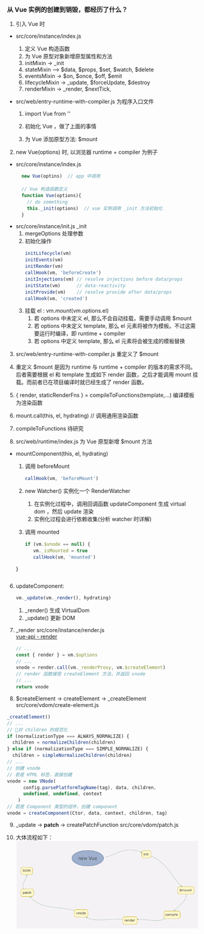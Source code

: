 ### 从 Vue 实例的创建到销毁，都经历了什么？

1. 引入 Vue 时
  - src/core/instance/index.js 
    1. 定义 Vue 构造函数
    2. 为 Vue 原型对象新增原型属性和方法
      1. initMixin       ->  _init
      2. stateMixin      —>  $data, $props, $set, $watch, $delete
      3. eventsMixin     ->  $on, $once, $off, $emit
      4. lifecycleMixin  ->  _update, $forceUpdate, $destroy
      5. renderMixin     ->  _render, $nextTick, 
  
  - src/web/entry-runtime-with-compiler.js 为程序入口文件
    1. import Vue from ''  
      1. 初始化 Vue ，做了上面的事情

    1. 为 Vue 添加原型方法: $mount

2. new Vue(options) 时, 以浏览器 runtime + compiler 为例子
  - src/core/instance/index.js
    ```javascript
      new Vue(optins)  // app 中调用

      // Vue 构造函数定义
      function Vue(options){
        // do something
        this._init(options)  // vue 实例调用 _init 方法初始化
      }
    ```
  - src/core/instance/init.js  _init
    1. mergeOptions 处理参数
    2. 初始化操作
        ```javascript
        initLifecycle(vm)
        initEvents(vm)
        initRender(vm)
        callHook(vm, 'beforeCreate')
        initInjections(vm) // resolve injections before data/props
        initState(vm)      // data-reactivity
        initProvide(vm)    // resolve provide after data/props
        callHook(vm, 'created') 
        ```
    3. 挂载 el : vm.$mount(vm.$options.el) 
       1. 若 options 中未定义 el, 那么不会自动挂载，需要手动调用 $mount
       2. 若 options 中未定义 template, 那么 el 元素将被作为模板。不过这需要运行时编译，即 runtime + compiler 
       3. 若 options 中定义 template, 那么 el 元素将会被生成的模板替换

3. src/web/entry-runtime-with-compiler.js 重定义了 $mount
  1. 重定义 $mount 是因为 runtime 与 runtime + compiler 的版本的需求不同。后者需要根据 el 和 template 生成如下 render 函数，之后才能调用 mount 挂载。而前者已在项目编译时就已经生成了 render 函数。

  2. { render, staticRenderFns } = compileToFunctions(template,...) 编译模板为渲染函数

  3. mount.call(this, el, hydrating) // 调用通用渲染函数

4. compileToFunctions 待研究

5. src/web/runtime/index.js  为 Vue 原型新增 $mount 方法
  - mountComponent(this, el, hydrating)
    1. 调用 beforeMount 
       ```javascript
       callHook(vm, 'beforeMount')
       ```
    
    2. new Watcher() 实例化一个 RenderWatcher
       1. 在实例化过程中，调用回调函数 updateComponent 生成 virtual dom ，然后 update 渲染
       2. 实例化过程会进行依赖收集(分析 watcher 时详解)

    3. 调用 mounted
       ```javascript
       if (vm.$vnode == null) {
          vm._isMounted = true
          callHook(vm, 'mounted')
      }
       ```

6. updateComponent:
   ```javascript
   vm._update(vm._render(), hydrating)
   ```
   1. _render() 生成 VirtualDom 
   2. _update() 更新 DOM

7. _render  src/core/instance/render.js </br>
   [vue-api - render](https://cn.vuejs.org/v2/api/#render)
   ```javascript
   // ...
   const { render } = vm.$options
   // ...
   vnode = render.call(vm._renderProxy, vm.$createElement)
   // render 函数接受 createElement 方法，并返回 vnode 
   // ...
   return vnode
   ```

8. $createElement -> createElement -> _createElement  src/core/vdom/create-element.js
  ```javascript
  _createElement()
  // ...
  // 对 children 的规范化 
  if (normalizationType === ALWAYS_NORMALIZE) {
    children = normalizeChildren(children)
  } else if (normalizationType === SIMPLE_NORMALIZE) {
    children = simpleNormalizeChildren(children)
  // ...
  // 创建 vnode 
  // 若是 HTML 标签，直接创建 
  vnode = new VNode(
        config.parsePlatformTagName(tag), data, children,
        undefined, undefined, context
      )
  // 若是 Component 类型的组件，创建 component
  vnode = createComponent(Ctor, data, context, children, tag)
  ```
    
9. _update -> __patch__  -> createPatchFunction src/core/vdom/patch.js


10. 大体流程如下：
![首次渲染流程](new-vue.png)



```javascript

```

  



